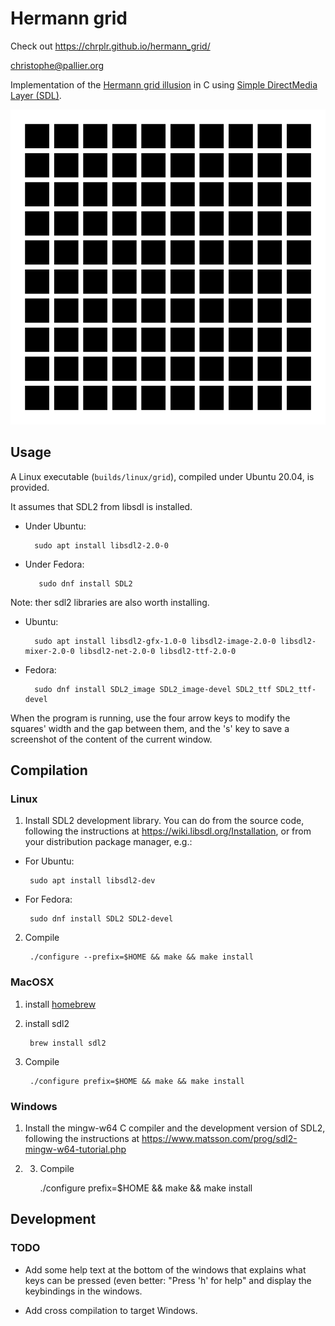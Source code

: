 # Hermann grid

Check out https://chrplr.github.io/hermann_grid/

<christophe@pallier.org>

Implementation of the [Hermann grid illusion](https://en.wikipedia.org/wiki/Grid_illusion) in C using [Simple DirectMedia Layer (SDL)](http://libsdl.org).

![Grid stimulus](grid.png)


## Usage

A Linux executable (`builds/linux/grid`), compiled under Ubuntu 20.04, is provided. 

It assumes that SDL2 from libsdl is installed. 

* Under Ubuntu:

        sudo apt install libsdl2-2.0-0 
        
* Under Fedora:

         sudo dnf install SDL2

    
Note: ther sdl2 libraries are also worth installing. 

* Ubuntu:

        sudo apt install libsdl2-gfx-1.0-0 libsdl2-image-2.0-0 libsdl2-mixer-2.0-0 libsdl2-net-2.0-0 libsdl2-ttf-2.0-0

* Fedora: 

        sudo dnf install SDL2_image SDL2_image-devel SDL2_ttf SDL2_ttf-devel


When the program is running, use the four arrow keys to modify the squares' width and the gap between them, and the 's' key to save a screenshot of the content of the current window.


## Compilation

### Linux

1. Install SDL2 development library. You can do from the source code, following the instructions at <https://wiki.libsdl.org/Installation>, or from your distribution package manager, e.g.:

 * For Ubuntu:

        sudo apt install libsdl2-dev
        
 * For Fedora:

        sudo dnf install SDL2 SDL2-devel

2. Compile 

        ./configure --prefix=$HOME && make && make install

### MacOSX

1. install [homebrew](https://brew.sh/)
2. install sdl2

        brew install sdl2
        
3. Compile

        ./configure prefix=$HOME && make && make install

### Windows

1. Install the mingw-w64 C compiler and the development version of SDL2, following the instructions at  <https://www.matsson.com/prog/sdl2-mingw-w64-tutorial.php>

2. 3. Compile

        ./configure prefix=$HOME && make && make install


## Development 

### TODO

* Add some help text at the bottom of the windows that explains what 
keys can be pressed (even better: "Press 'h' for help" and display the keybindings in the windows.

* Add cross compilation to target Windows.


